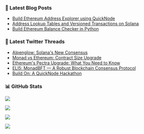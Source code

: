 ### 📗 Latest Blog Posts

<!-- BLOG-POST-LIST:START -->
- [Build Ethereum Address Explorer using QuickNode](https://blog.a26nine.dev/build-ethereum-address-explorer-using-quicknode)
- [Address Lookup Tables and Versioned Transactions on Solana](https://blog.a26nine.dev/address-lookup-tables-and-versioned-transactions-on-solana)
- [Build Ethereum Balance Checker in Python](https://blog.a26nine.dev/build-ethereum-balance-checker-in-python)
<!-- BLOG-POST-LIST:END -->

### 🧵 Latest Twitter Threads

<!--START_SECTION:typefully-->
* [Alpenglow: Solana's New Consensus](https://typefully.com/a26nine/alpenglow-solanas-new-consensus-WfQOqS8)
* [Monad vs Ethereum: Contract Size Upgrade](https://typefully.com/a26nine/monad-vs-ethereum-contract-size-upgrade-t7dfVrW)
* [Ethereum's Pectra Upgrade: What You Need to Know](https://typefully.com/a26nine/ethereums-pectra-upgrade-what-you-need-to-7KE0oee)
* [ELI5: MonadBFT — A Robust Blockchain Consensus Protocol](https://typefully.com/a26nine/eli5-monadbft-a-robust-blockchain-consensus-lGWo2YQ)
* [Build On: A QuickNode Hackathon](https://typefully.com/a26nine/build-on-a-quicknode-hackathon-paYvOVO)
<!--END_SECTION:typefully-->

### 📊 GitHub Stats

![](https://github-readme-stats.vercel.app/api?username=a26nine&hide_title=true&include_all_commits=true&count_private=true&show_icons=true)

![](https://streak-stats.demolab.com/?user=a26nine)

![](https://github-readme-stats.vercel.app/api/top-langs/?username=a26nine&layout=compact)

![](https://komarev.com/ghpvc/?username=a26nine&color=blue)
